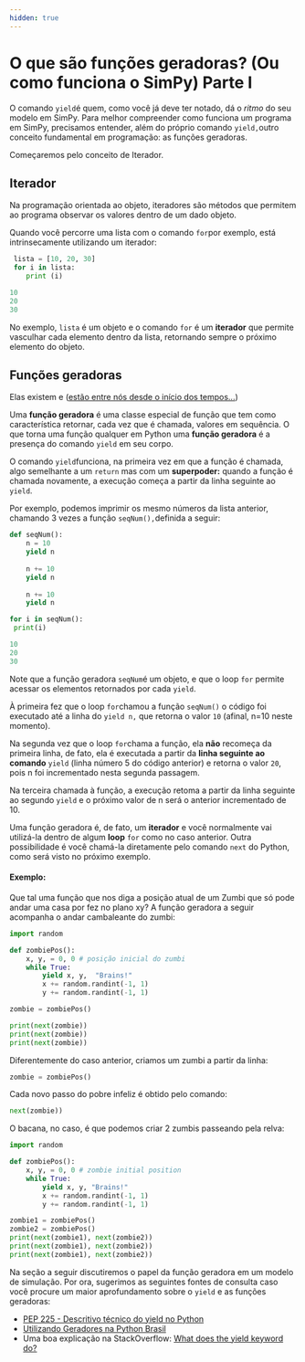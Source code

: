 ```yaml
---
hidden: true
---
```


# O que são funções geradoras? (Ou como funciona o SimPy) Parte I

O comando `yield`é quem, como você já deve ter notado, dá o _ritmo_ do seu modelo em SimPy. Para melhor compreender como funciona um programa em SimPy, precisamos entender, além do próprio comando `yield,`outro conceito fundamental em programação: as funções geradoras.

Começaremos pelo conceito de Iterador.

## Iterador

Na programação orientada ao objeto, iteradores são métodos que permitem ao programa observar os valores dentro de um dado objeto.

Quando você percorre uma lista com o comando `for`por exemplo, está intrinsecamente utilizando um iterador:

```python
 lista = [10, 20, 30]
 for i in lista:
    print (i)

10
20
30
```

No exemplo, `lista` é um objeto e o comando `for` é um **iterador** que permite vasculhar cada elemento dentro da lista, retornando sempre o próximo elemento do objeto.

## Funções geradoras

Elas existem e ([estão entre nós desde o início dos tempos...](https://en.wikipedia.org/wiki/Generator_\(computer_programming\)))

Uma **função geradora** é uma classe especial de função que tem como característica retornar, cada vez que é chamada, valores em sequência. O que torna uma função qualquer em Python uma **função geradora** é a presença do comando `yield` em seu corpo.

O comando `yield`funciona, na primeira vez em que a função é chamada, algo semelhante a um `return` mas com um **superpoder:** quando a função é chamada novamente, a execução começa a partir da linha seguinte ao `yield`.

Por exemplo, podemos imprimir os mesmo números da lista anterior, chamando 3 vezes a função `seqNum(),`definida a seguir:

```python
def seqNum():
    n = 10
    yield n
    
    n += 10
    yield n
    
    n += 10
    yield n

for i in seqNum():
 print(i)

10
20
30
```

Note que a função geradora `seqNum`é um objeto, e que o loop `for` permite acessar os elementos retornados por cada `yield`.

À primeira fez que o loop `for`chamou a função `seqNum()` o código foi executado até a linha do `yield n,` que retorna o valor `10` (afinal, n=10 neste momento).

Na segunda vez que o loop `for`chama a função, ela **não** recomeça da primeira linha, de fato, ela é executada a partir da **linha seguinte ao comando** `yield` (linha número 5 do código anterior) e retorna o valor `20`, pois n foi incrementado nesta segunda passagem.

Na terceira chamada à função, a execução retoma a partir da linha seguinte ao segundo `yield` e o próximo valor de n será o anterior incrementado de 10.

Uma função geradora é, de fato, um **iterador** e você normalmente vai utilizá-la dentro de algum **loop** `for` como no caso anterior. Outra possibilidade é você chamá-la diretamente pelo comando `next` do Python, como será visto no próximo exemplo.

#### Exemplo:&#x20;

Que tal uma função que nos diga a posição atual de um Zumbi que só pode andar uma casa por fez no plano xy? A função geradora a seguir acompanha o andar cambaleante do zumbi:

```python
import random

def zombiePos():
    x, y, = 0, 0 # posição inicial do zumbi
    while True:
        yield x, y,  "Brains!"
        x += random.randint(-1, 1)
        y += random.randint(-1, 1)

zombie = zombiePos()

print(next(zombie))
print(next(zombie))
print(next(zombie))
```

Diferentemente do caso anterior, criamos um zumbi a partir da linha:

```python
zombie = zombiePos()
```

Cada novo passo do pobre infeliz é obtido pelo comando:

```python
next(zombie))
```

O bacana, no caso, é que podemos criar 2 zumbis passeando pela relva:

```python
import random

def zombiePos():
    x, y, = 0, 0 # zombie initial position
    while True:
        yield x, y, "Brains!"
        x += random.randint(-1, 1)
        y += random.randint(-1, 1)

zombie1 = zombiePos()
zombie2 = zombiePos()
print(next(zombie1), next(zombie2))
print(next(zombie1), next(zombie2))
print(next(zombie1), next(zombie2))
```

Na seção a seguir discutiremos o papel da função geradora em um modelo de simulação. Por ora, sugerimos as seguintes fontes de consulta caso você procure um maior aprofundamento sobre o `yield` e as funções geradoras:

* [PEP 225 - Descritivo técnico do yield no Python](https://www.python.org/dev/peps/pep-0255/)
* [Utilizando Geradores na Python Brasil](http://wiki.python.org.br/UsandoGenerators)
* Uma boa explicação na StackOverflow: [What does the yield keyword do?](http://stackoverflow.com/questions/231767/what-does-the-yield-keyword-do)
